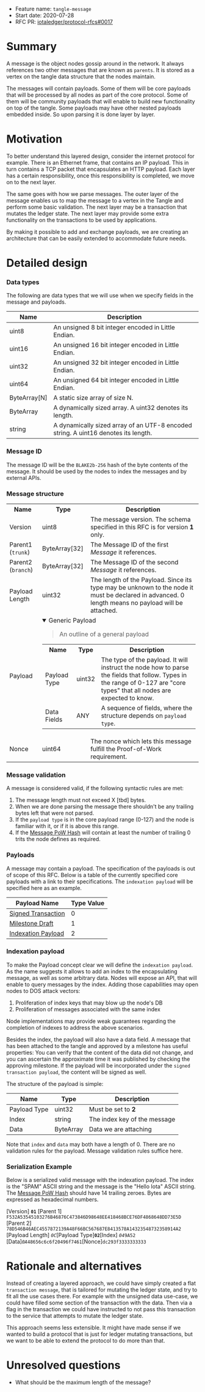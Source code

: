 + Feature name: `tangle-message`
+ Start date: 2020-07-28
+ RFC PR: [iotaledger/protocol-rfcs#0017](https://github.com/iotaledger/protocol-rfcs/pull/0017)

# Summary

A message is the object nodes gossip around in the network. It always references two other messages that are known as `parents`. It is stored as a vertex on the tangle data structure that the nodes maintain.

The messages will contain payloads. Some of them will be core payloads that will be processed by all nodes as part of the core protocol. Some of them will be community payloads that will enable to build new functionality on top of the tangle. Some payloads may have other nested payloads embedded inside.
So upon parsing it is done layer by layer.

# Motivation

To better understand this layered design, consider the internet protocol for example. There is an Ethernet frame, that contains an IP payload. This in turn contains a TCP packet that encapsulates an HTTP payload. Each layer has a certain responsibility, once this responsibility is completed, we move on to the next layer.

The same goes with how we parse messages. The outer layer of the message enables us to map the message to a vertex in the Tangle and perform some basic validation. The next layer may be a transaction that mutates the ledger state. The next layer may provide some extra functionality on the transactions to be used by applications.

By making it possible to add and exchange payloads, we are creating an architecture that can be easily extended to accommodate future needs.

# Detailed design

### Data types

The following are data types that we will use when we specify fields in the message and payloads.

| Name   | Description   |
| ------ | ------------- |
| uint8  | An unsigned 8 bit integer encoded in Little Endian. |
| uint16  | An unsigned 16 bit integer encoded in Little Endian. |
| uint32  | An unsigned 32 bit integer encoded in Little Endian. |
| uint64  | An unsigned 64 bit integer encoded in Little Endian. |
| ByteArray[N] | A static size array of size N.   |
| ByteArray | A dynamically sized array. A uint32 denotes its length.   |
| string | A dynamically sized array of an UTF-8 encoded string. A uint16 denotes its length.   |


### Message ID
The message ID will be the `BLAKE2b-256` hash of the byte contents of the message. It should be used by the nodes to index the messages and by external APIs.


### Message structure

<table>
    <tr>
        <th>Name</th>
        <th>Type</th>
        <th>Description</th>
    </tr>
    <tr>
        <td>Version</td>
        <td>uint8</td>
        <td>The message version. The schema specified in this RFC is for version <strong>1</strong> only. </td>
    </tr>
    <tr>
        <td>Parent1 (<code>trunk</code>)</td>
        <td>ByteArray[32]</td>
        <td>The Message ID of the first <i>Message</i> it references.</td>
    </tr>
    <tr>
        <td>Parent2 (<code>branch</code>)</td>
        <td>ByteArray[32]</td>
        <td>The Message ID of the second <i>Message</i> it references.</td>
    </tr>
    <tr>
        <td>Payload Length</td>
        <td>uint32</td>
        <td> The length of the Payload. Since its type may be unknown to the node it must be declared in advanced. 0 length means no payload will be attached.</td>
    </tr>
    <tr>
        <td colspan="1">
            Payload
        </td>
        <td colspan="2">
            <details open="true">
                <summary>Generic Payload</summary>
                <blockquote>
                An outline of a general payload
                </blockquote>
                <table>
                    <tr>
                        <th>Name</th>
                        <th>Type</th>
                        <th>Description</th>
                    </tr>
                    <tr>
                        <td>Payload Type</td>
                        <td>uint32</td>
                        <td>
                            The type of the payload. It will instruct the node how to parse the fields that follow. Types in the range of 0-127 are "core types" that all nodes are expected to know.
                        </td>
                    </tr>
                    <tr>
                        <td>Data Fields</td>
                        <td>ANY</td>
                        <td>A sequence of fields, where the structure depends on <code>payload type</code>.</td>
                    </tr>
                </table>
            </details>
    <tr>
        <td>Nonce</td>
        <td>uint64</td>
        <td>The nonce which lets this message fulfill the Proof-of-Work requirement.</td>
    </tr>
</table>

### Message validation

A message is considered valid, if the following syntactic rules are met:

1. The message length must not exceed X [tbd] bytes.
2. When we are done parsing the message there shouldn't be any trailing bytes left that were not parsed.
3. If the `payload type` is in the core payload range (0-127) and the node is familiar with it, or if it is above this range.
4. If the [Message PoW Hash](https://github.com/Wollac/protocol-rfcs/blob/message-pow/text/0024-message-pow/0024-message-pow.md) will contain at least the number of trailing 0 trits the node defines as required.

### Payloads

A message may contain a payload. The specification of the payloads is out of scope of this RFC. Below is a table of the currently specified core payloads with a link to their specifications. The `indexation payload` will be specified here as an example.

| Payload Name                              |   Type Value |
| ---------------------------------------   | -----------  | 
|  [Signed Transaction](https://github.com/luca-moser/protocol-rfcs/blob/signed-tx-payload/text/0000-signed-transaction-payload/0000-signed-transaction-payload.md)                       |     0        |
|  [Milestone Draft](https://github.com/jakubcech/protocol-rfcs/blob/jakubcech-milestonepayload/text/0019-milestone-payload/0019-milestone-payload.md)                                |     1        |
|  [Indexation Payload](#indexation-payload)  |     2        |

### Indexation payload

To make the Payload concept clear we will define the `indexation payload`. As the name suggests it allows to add an index to the encapsulating message, as well as some arbitrary data. Nodes will expose an API, that will enable to query messages by the index.
Adding those capabilities may open nodes to DOS attack vectors:
1. Proliferation of index keys that may blow up the node's DB
2. Proliferation of messages associated with the same index

Node implementations may provide weak guarantees regarding the completion of indexes to address the above scenarios. 

Besides the index, the payload will also have a data field.
  A message that has been attached to the tangle and approved by a milestone has useful properties: You can verify that the content of the data did not change, and you can ascertain the approximate time it was published by checking the approving milestone. If the payload will be incorporated under
  the `signed transaction payload`, the content will be signed as well.


The structure of the payload is simple:

| Name             | Type          | Description               |
| --------         | -----------   | -----------               |
| Payload Type     | uint32        | Must be set to **2**      |
| Index            | string     | The index key of the message |
| Data             | ByteArray     | Data we are attaching    |

Note that `index` and `data` may both have a length of 0.
There are no validation rules for the payload. Message validation rules suffice here.

### Serialization Example

Below is a serialized valid message with the indexation payload. The index is the "SPAM" ASCII string and the message is the "Hello Iota"
ASCII string. The [Message PoW Hash](https://github.com/Wollac/protocol-rfcs/blob/message-pow/text/0024-message-pow/0024-message-pow.md) should have
  14 trailing zeroes. Bytes are expressed as hexadecimal numbers. 

[Version] **`01`** [Parent 1] `F532A53545103276B46876C473846D98648EE418468BCE76DF4868648DD73E5D` [Parent 2] `78D546B46AEC4557872139A48F66BC567687E8413578A14323548732358914A2` [Payload Length]
*`0C`*[Payload Type]**`02`**[Index] *`04`*`9A52` [Data]*`0A`*`48656c6c6f20496f7461`[Nonce]`dc293f3333333333`

# Rationale and alternatives

Instead of creating a layered approach, we could have simply created a flat `transaction message`, that is tailored for mutating the ledger state, and try to fit all the use cases there. For example with the unsigned data use-case, we could have filled some section of the transaction with the data. Then via a flag in the transaction we could have instructed to not pass this transaction to the service that attempts to mutate the ledger state.

This approach seems less extensible. It might have made sense if we wanted to build a protocol that is just for ledger mutating transactions, but we want to be able to extend the protocol to do more than that.

# Unresolved questions

- What should be the maximum length of the message?
